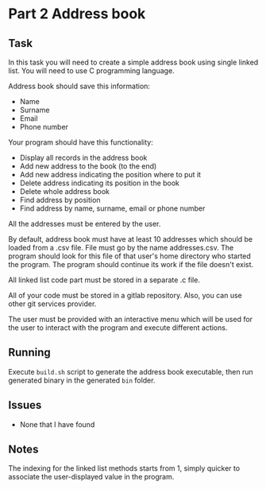 # Part 2 Address book

## Task
In this task you will need to create a simple address book using single linked list. You will need to use C programming language. 

Address book should save this information:

* Name
* Surname
* Email
* Phone number

Your program should have this functionality:

* Display all records in the address book
* Add new address to the book (to the end)
* Add new address indicating the position where to put it
* Delete address indicating its position in the book
* Delete whole address book
* Find address by position
* Find address by name, surname, email or phone number

All the addresses must be entered by the user.

By default, address book must have at least 10 addresses which should be loaded from a .csv file. File must go by the name addresses.csv. The program should look for this file of that user's home directory who started the program. The program should continue its work if the file doesn't exist. 

All linked list code part must be stored in a separate .c file.

All of your code must be stored in a gitlab repository. Also, you can use other git services provider. 

The user must be provided with an interactive menu which will be used for the user to interact with the program and execute different actions. 

## Running
Execute `build.sh` script to generate the address book executable, then run generated binary in the generated `bin` folder.

## Issues
* None that I have found

## Notes
The indexing for the linked list methods starts from 1, simply quicker to associate the user-displayed value in the program.